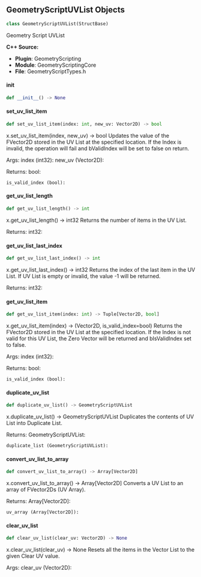 ## GeometryScriptUVList Objects

```python
class GeometryScriptUVList(StructBase)
```

Geometry Script UVList

**C++ Source:**

- **Plugin**: GeometryScripting
- **Module**: GeometryScriptingCore
- **File**: GeometryScriptTypes.h

<a id="unreal.GeometryScriptUVList.__init__"></a>

#### __init__

```python
def __init__() -> None
```

<a id="unreal.GeometryScriptUVList.set_uv_list_item"></a>

#### set_uv_list_item

```python
def set_uv_list_item(index: int, new_uv: Vector2D) -> bool
```

x.set_uv_list_item(index, new_uv) -> bool
Updates the value of the FVector2D stored in the UV List at the specified location.
If the Index is invalid, the operation will fail and bValidIndex will be set to false on return.

Args:
    index (int32): 
    new_uv (Vector2D): 

Returns:
    bool: 

    is_valid_index (bool):

<a id="unreal.GeometryScriptUVList.get_uv_list_length"></a>

#### get_uv_list_length

```python
def get_uv_list_length() -> int
```

x.get_uv_list_length() -> int32
Returns the number of items in the UV List.

Returns:
    int32:

<a id="unreal.GeometryScriptUVList.get_uv_list_last_index"></a>

#### get_uv_list_last_index

```python
def get_uv_list_last_index() -> int
```

x.get_uv_list_last_index() -> int32
Returns the index of the last item in the UV List.
If UV List is empty or invalid, the value -1 will be returned.

Returns:
    int32:

<a id="unreal.GeometryScriptUVList.get_uv_list_item"></a>

#### get_uv_list_item

```python
def get_uv_list_item(index: int) -> Tuple[Vector2D, bool]
```

x.get_uv_list_item(index) -> (Vector2D, is_valid_index=bool)
Returns the FVector2D stored in the UV List at the specified location.
If the Index is not valid for this UV List, the Zero Vector will be returned and bIsValidIndex set to false.

Args:
    index (int32): 

Returns:
    bool: 

    is_valid_index (bool):

<a id="unreal.GeometryScriptUVList.duplicate_uv_list"></a>

#### duplicate_uv_list

```python
def duplicate_uv_list() -> GeometryScriptUVList
```

x.duplicate_uv_list() -> GeometryScriptUVList
Duplicates the contents of UV List into Duplicate List.

Returns:
    GeometryScriptUVList: 

    duplicate_list (GeometryScriptUVList):

<a id="unreal.GeometryScriptUVList.convert_uv_list_to_array"></a>

#### convert_uv_list_to_array

```python
def convert_uv_list_to_array() -> Array[Vector2D]
```

x.convert_uv_list_to_array() -> Array[Vector2D]
Converts a UV List to an array of FVector2Ds (UV Array).

Returns:
    Array[Vector2D]: 

    uv_array (Array[Vector2D]):

<a id="unreal.GeometryScriptUVList.clear_uv_list"></a>

#### clear_uv_list

```python
def clear_uv_list(clear_uv: Vector2D) -> None
```

x.clear_uv_list(clear_uv) -> None
Resets all the items in the Vector List to the given Clear UV value.

Args:
    clear_uv (Vector2D):

<a id="unreal.GeometryScriptColorList"></a>